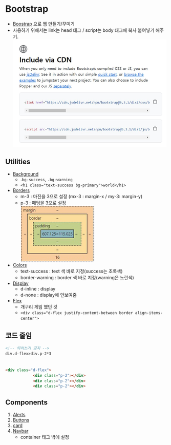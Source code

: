 # Bootstrap
- [Boostrap](https://getbootstrap.com/) 으로 웹 만들기/꾸미기
- 사용하기 위해서는 link는 head 태그 / script는 body 태그에 복사 붙여넣기 해주기.
![설정](./assets/230821_boot.jpg)

## Utilities
- [Background](https://getbootstrap.com/docs/5.3/utilities/background/)
    - .`bg-success`, `.bg-warning`
    - `<h1 class="text-success bg-primary">world</h1>`
- [Borders](https://getbootstrap.com/docs/5.3/utilities/borders/)
    - m-3 : 마진을 3으로 설정 (mx-3 : margin-x / my-3: margin-y)
    - p-3 : 패딩을 3으로 설정  
    ![tjf](./assets/230821_m_p_b.jpg)
- [Colors](https://getbootstrap.com/docs/5.3/utilities/colors/)
    - text-success : text 색 바로 지정(success는 초록색)
    - border-warning : border 색 바로 지정(warning은 노란색)
- [Display](https://getbootstrap.com/docs/5.3/utilities/display/)
    - d-inline : display
    - d-none : display에 안보여줌
- [Flex](https://getbootstrap.com/docs/5.3/utilities/flex/)
    - 개구리 게임 했던 것
    - `<div class="d-flex justify-content-between border align-items-center">`


## 코드 줄임
```html
<!-- 띄어쓰기 금지 -->
div.d-flex>div.p-2*3


<div class="d-flex">
            <div class="p-2"></div>
            <div class="p-2"></div>
            <div class="p-2"></div>
```


## Components
1. [Alerts](https://getbootstrap.com/docs/5.3/components/alerts/)
2. [Buttons](https://getbootstrap.com/docs/5.3/components/buttons/)
3. [card](https://getbootstrap.com/docs/5.3/components/card/)
4. [Navbar](https://getbootstrap.com/docs/5.3/components/navbar/)
    - container 태그 밖에 설정